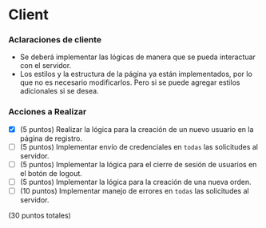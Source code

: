 # Client

### Aclaraciones de cliente

- Se deberá implementar las lógicas de manera que se pueda interactuar con el servidor.
- Los estilos y la estructura de la página ya están implementados, por lo que no es necesario modificarlos. Pero si se puede agregar estilos adicionales si se desea.

### Acciones a Realizar

- [X] (5 puntos) Realizar la lógica para la creación de un nuevo usuario en la página de registro.
- [ ] (5 puntos) Implementar envío de credenciales en `todas` las solicitudes al servidor.
- [ ] (5 puntos) Implementar la lógica para el cierre de sesión de usuarios en el botón de logout.
- [ ] (5 puntos) Implementar la lógica para la creación de una nueva orden.
- [ ] (10 puntos) Implementar manejo de errores en `todas` las solicitudes al servidor.

(30 puntos totales)
